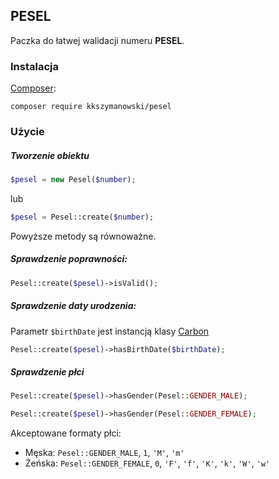 ## PESEL
Paczka do łatwej walidacji numeru **PESEL**.

### Instalacja
[Composer](https://getcomposer.org/):
```
composer require kkszymanowski/pesel
```

### Użycie
##### Tworzenie obiektu
```php
$pesel = new Pesel($number);
```
lub
```php
$pesel = Pesel::create($number);
```
Powyższe metody są równoważne.

##### Sprawdzenie poprawności:
```php
Pesel::create($pesel)->isValid();
```

##### Sprawdzenie daty urodzenia:

Parametr `$birthDate` jest instancją klasy [Carbon](https://github.com/briannesbitt/Carbon)
```php
Pesel::create($pesel)->hasBirthDate($birthDate);
```

##### Sprawdzenie płci
```php
Pesel::create($pesel)->hasGender(Pesel::GENDER_MALE);

Pesel::create($pesel)->hasGender(Pesel::GENDER_FEMALE);
```
Akceptowane formaty płci:
- Męska: `Pesel::GENDER_MALE`, `1`, `'M'`, `'m'`
- Żeńska: `Pesel::GENDER_FEMALE`, `0`, `'F'`, `'f'`, `'K'`, `'k'`, `'W'`, `'w'`
